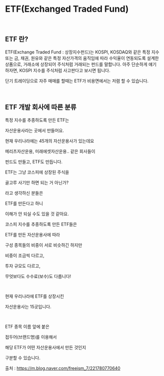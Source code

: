 # ETF(Exchanged Traded Fund)

<br/>


## ETF 란?

ETF(Exchange Traded Fund : 상장지수펀드)는 KOSPI, KOSDAQ와 같은 특정 지수 또는 금, 채권, 원유와 같은 특정 자산가격의 움직임에 따라 수익율이 연동되도록 설계한 상품으로,
거래소에 상장되어 주식처럼 거래되는 펀드를 말합니다. 아주 단순하게 얘기하자면, KOSPI 지수를 주식처럼 사고판다고 보시면 됩니다.

단기 트레이딩으로 자주 매매를 할때는 ETF가 비용면에서는 저렴 할 수 있습니다.


<br/>


## ETF 개발 회사에 따른 분류



특정 지수를 추종하도록 만든 ETF는

자산운용사라는 곳에서 만들어요.



현재 우리나라에는 45개의 자산운용사가 있는데요

메리츠자산운용, 미래에셋자산운용.. 같은 회사들이

펀드도 만들고, ETF도 만듭니다.




ETF는 그냥 코스피에 상장된 주식을

골고루 사기만 하면 되는 거 아닌가?

라고 생각하신 분들은



ETF를 만든다고 하니

이해가 안 되실 수도 있을 것 같아요.


코스피 지수를 추종하도록 만든 ETF들은

ETF를 만든 자산운용사에 따라

구성 종목들의 비중이 서로 비슷하긴 하지만

비중이 조금씩 다르고,

투자 규모도 다르고,

무엇보다도 수수료(보수)도 다릅니다!

​


현재 우리나라에 ETF를 상장시킨

자산운용사는 15곳입니다.

​

ETF 종목 이름 앞에 붙은

접두어(브랜드명)를 이용해서

해당 ETF가 어떤 자산운용사에서 만든 것인지

구분할 수 있습니다.

출처 : https://m.blog.naver.com/freeism_7/221780770640

